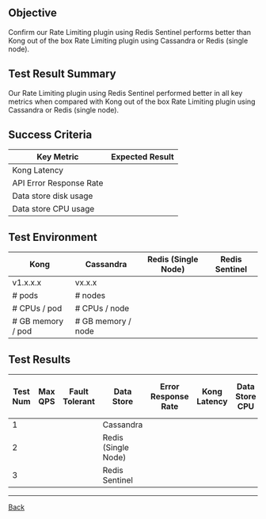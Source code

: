 ## Objective

Confirm our Rate Limiting plugin using Redis Sentinel performs better than Kong out of the box Rate Limiting plugin using Cassandra or Redis (single node).

## Test Result Summary

Our Rate Limiting plugin using Redis Sentinel performed better in all key metrics when compared with Kong out of the box Rate Limiting plugin using Cassandra or Redis (single node).

## Success Criteria

| Key Metric              | Expected Result |
| ----------------------- | --------------- |
| Kong Latency            |                 |
| API Error Response Rate |                 |
| Data store disk usage   |                 |
| Data store CPU usage    |                 |

## Test Environment

| Kong               | Cassandra              | Redis (Single Node) | Redis Sentinel |
| ------------------ | ---------------------- | ------------------- | -------------- |
| v1.x.x.x           | vx.x.x                 |                     |                |
| # pods             | # nodes                |                     |                |
| # CPUs / pod       | # CPUs / node          |                     |                |
| # GB memory / pod  | # GB memory / node     |                     |                |

## Test Results

| Test Num | Max QPS  | Fault Tolerant | Data Store          | Error Response Rate | Kong Latency | Data Store CPU | Data Store Disk Usage | 
| -------- | -------- | ---------------| ------------------- | ------------------- | ------------ | -------------- | --------------------- |
| 1        |          |                | Cassandra           |                     |              |                |                       |
| 2        |          |                | Redis (Single Node) |                     |              |                |                       |
| 3        |          |                | Redis Sentinel      |                     |              |                |                       |

--- 
[Back](../README.md)

